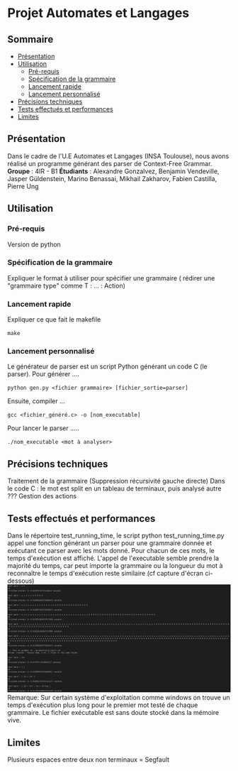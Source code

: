 # Projet Automates et Langages
## Sommaire
- [Présentation](#présentation)
- [Utilisation](#utilisation)
  * [Pré-requis](#pré-requis)
  * [Spécification de la grammaire](#spécification-de-la-grammaire)
  * [Lancement rapide](#lancement-rapide)
  * [Lancement personnalisé](#lancement-personnalisé)
- [Précisions techniques](#précisions-techniques)
- [Tests effectués et performances](#tests-effectués-et-performances)
- [Limites](#limites)


## Présentation
Dans le cadre de l'U.E Automates et Langages (INSA Toulouse), nous avons réalisé un programme générant des parser de Context-Free Grammar.
**Groupe** : 4IR - B1
**Étudiants** : Alexandre Gonzalvez, Benjamin Vendeville, Jasper Güldenstein, Marino Benassai, Mikhail Zakharov, Fabien Castilla, Pierre Ung

## Utilisation
### Pré-requis
Version de python
### Spécification de la grammaire
Expliquer le format à utiliser pour spécifier une grammaire ( rédirer une "grammaire type" comme T : ... : Action)

### Lancement rapide
Expliquer ce que fait le makefile

    make

### Lancement personnalisé
Le générateur de parser est un script Python générant un code C (le parser). Pour générer .... 

    python gen.py <fichier grammaire> [fichier_sortie=parser]

Ensuite, compiler ... 

    gcc <fichier_généré.c> -o [nom_executable]

Pour lancer le parser ..... 

    ./nom_executable <mot à analyser>

## Précisions techniques
Traitement de la grammaire (Suppression récursivité gauche directe)
Dans le code C : le mot est split en un tableau de terminaux, puis analysé
autre ???
Gestion des actions

## Tests effectués et performances
Dans le répertoire test_running_time, le script python test_running_time.py appel une fonction générant un parser pour une grammaire donnée et exécutant ce parser avec les mots donné. Pour chacun de ces mots, le temps d'exécution est affiché.
L'appel de l'executable semble prendre la majorité du temps, car peut importe la grammaire ou la longueur du mot à reconnaître le temps d'exécution reste similaire (cf capture d'écran ci-dessous)
![Capture d'écran de l'exécution du script test_running_time.py](/images/screenshot_running_time.JPG)
Remarque: Sur certain système d'exploitation comme windows on trouve un temps d'exécution plus long pour le premier mot testé de chaque grammaire. Le fichier exécutable est sans doute stocké dans la mémoire vive.
## Limites
Plusieurs espaces entre deux non terminaux = Segfault
